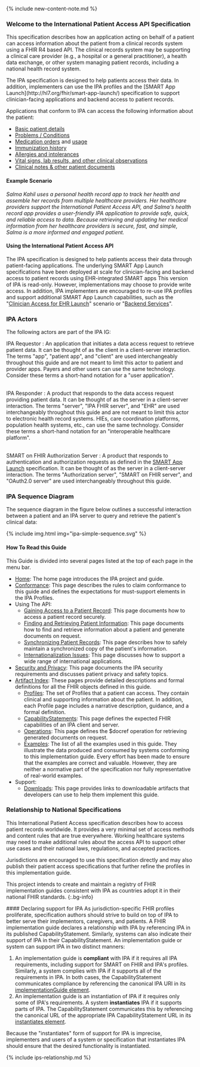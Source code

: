 
{% include new-content-note.md %}

### Welcome to the International Patient Access API Specification

This specification describes how an application acting on behalf of a patient
can access information about the patient from a clinical records system using
a <span class="bg-success" markdown="1">FHIR R4 based API.</span><!-- new-content --> The clinical records system may be supporting a clinical care provider (e.g., a hospital or a general practitioner), a health data exchange, 
or other system managing patient records, including a national health record system.

<div class="bg-success" markdown="1">
The IPA specification is designed to help patients access their data. In addition, implementers can use the IPA profiles and the [SMART App Launch](http://hl7.org/fhir/smart-app-launch/) specification to support clinician-facing applications and backend access to patient records.
</div><!-- new-content -->

Applications that conform to IPA can access the following information about the patient:

* [Basic patient details](StructureDefinition-ipa-patient.html)
* [Problems / Conditions](StructureDefinition-ipa-condition.html)
* [Medication orders](StructureDefinition-ipa-medicationrequest.html) and [usage](StructureDefinition-ipa-medicationstatement.html)
* [Immunization history](StructureDefinition-ipa-immunization.html)
* [Allergies and intolerances](StructureDefinition-ipa-allergyintolerance.html)
* [Vital signs, lab results, and other clinical observations](StructureDefinition-ipa-observation.html)
* [Clinical notes & other patient documents](StructureDefinition-ipa-documentreference.html)

<div class="bg-success" markdown="1">

#### Example Scenario

*Salma Kahil uses a personal health record app to track her health and assemble her records from multiple healthcare providers. Her healthcare providers support the International Patient Access API, and Salma's health record app provides a user-friendly IPA application to provide safe, quick, and reliable access to data. Because retrieving and updating her medical information from her healthcare providers is secure, fast, and simple, Salma is a more informed and engaged patient.*
</div><!-- new-content -->

#### Using the International Patient Access API

The IPA specification is designed to help patients access their data through patient-facing applications. The underlying SMART App Launch specifications have been deployed at scale for clinician-facing and backend access to patient records using EHR-integrated SMART apps  <span class="bg-success" markdown="1">This version of IPA is read-only. However, implementations may choose to provide write access. In addition, IPA implementers are encouraged to re-use IPA profiles and support additional SMART App Launch capabilities, such as the "[Clinician Access for EHR Launch](http://hl7.org/fhir/smart-app-launch/conformance.html#capability-sets)" scenario or "[Backend Services](http://hl7.org/fhir/smart-app-launch/backend-services.html)".</span><!-- new-content -->


<div class="bg-success" markdown="1">



### IPA Actors

The following actors are part of the IPA IG:

IPA Requestor
: An application that initiates a data access request to retrieve patient data. It can be thought of as the client in a client-server interaction. The terms "app", "patient app", and "client" are used interchangeably throughout this guide and are not meant to limit this actor to patient and provider apps. Payers and other users can use the same technology. Consider these terms a short-hand notation for a "user application".
<br/><br/>

IPA Responder
: A product that responds to the data access request providing patient data. It can be thought of as the server in a client-server interaction. The terms "server", "IPA FHIR server", and "EHR" are used interchangeably throughout this guide and are not meant to limit this actor to electronic health record systems. HIEs, care coordination platforms, population health systems, etc., can use the same technology. Consider these terms a short-hand notation for an "interoperable healthcare platform".
<br/><br/>

SMART on FHIR Authorization Server
: A product that responds to authentication and authorization requests as defined in the [SMART App Launch](http://hl7.org/fhir/smart-app-launch/) specification. It can be thought of as the server in a client-server interaction. The terms "Authorization server", "SMART on FHIR server", and "OAuth2.0 server" are used interchangeably throughout this guide.

### IPA Sequence Diagram

The sequence diagram in the figure below outlines a successful interaction between a patient and an IPA server to query and retrieve the patient's clinical data:

{% include img.html img="ipa-simple-sequence.svg" %}


#### How To Read this Guide

This Guide is divided into several pages listed at the top of each page in the menu bar.

- [Home](index.html)\: The home page introduces the IPA project and guide.
- [Conformance](conformance.html)\: This page describes the rules to claim conformance to this guide and defines the expectations for must-support elements in the IPA Profiles.
- Using The API:
  - [Gaining Access to a Patient Record](access.html)\: This page documents how to access a patient record securely.
  - [Finding and Retrieving Patient Information](fetching.html)\: This page documents how to find and retrieve information about a patient and generate documents on request.
  - [Synchronizing Patient Records](synchronization.html)\: This page describes how to safely maintain a synchronized copy of the patient's information.
  - [Internationalization Issues](internationalization.html)\: This page discusses how to support a wide range of international applications.
- [Security and Privacy](security.html)\: This page documents the IPA security requirements and discusses patient privacy and safety topics.
- [Artifact Index](artifacts.html)\: These pages provide detailed descriptions and formal definitions for all the FHIR objects defined in this guide.
    - [Profiles](artifacts.html#1)\: The set of Profiles that a patient can access. They contain clinical and supporting information about the patient. In addition, each Profile page includes a narrative description, guidance, and a formal definition.
    - [CapabilityStatements](artifacts.html#3)\: This page defines the expected FHIR capabilities of an IPA client and server.
    - [Operations](artifacts.html#4)\: This page defines the $docref operation for retrieving  generated documents on request. 
    - [Examples](artifacts.html#5)\: The list of all the examples used in this guide. They illustrate the data produced and consumed by systems conforming to this implementation guide. Every effort has been made to ensure that the examples are correct and valuable. However, they are neither a normative part of the specification nor fully representative of real-world examples.
- Support:
    - [Downloads](downloads.html)\: This page provides links to downloadable artifacts that developers can use to help them implement this guide.
</div><!-- new-content -->


### Relationship to National Specifications 

This International Patient Access specification describes how to access patient 
records worldwide. It provides a very minimal set of access methods 
and content rules that are true everywhere. Working healthcare systems 
may need to make additional rules about the access API to support other use cases and their national laws, regulations, and accepted
practices.

<span class="bg-success" markdown="1">Jurisdictions are encouraged to use this specification directly and may also publish their patient access specifications that further refine the profiles in this implementation guide. </span><!-- new-content -->

<span class="bg-success" markdown="1">This project intends to create and maintain a registry of FHIR implementation guides consistent with IPA as countries adopt it in their national FHIR standards.
{:.bg-info}



<div class="bg-success" markdown="1">
#### Declaring support for IPA
As jurisdiction-specific FHIR profiles proliferate, specification authors should strive to build on top of IPA to better serve their implementors, caregivers, and patients. A FHIR implementation guide declares a relationship with IPA by referencing IPA in its published CapabilityStatement. Similarly, systems can also indicate their support of IPA in their CapabilityStatement. An implementation guide or system can support IPA in two distinct manners:

1. An implementation guide is **compliant** with IPA if it requires all IPA requirements, including support for SMART on FHIR and IPA's profiles. Similarly, a system complies with IPA if it supports all of the requirements in IPA. In both cases, the CapabilityStatement communicates compliance by referencing the canonical IPA URI in its [implementationGuide element](http://hl7.org/fhir/capabilitystatement-definitions.html#CapabilityStatement.implementationGuide). 
2. An implementation guide is an instantiation of IPA if it requires only some of IPA's requirements. A system **instantiates** IPA if it supports parts of IPA. The CapabilityStatement communicates this by referencing the canonical URL of the appropriate IPA CapabilityStatement URL in its [instantiates element](http://hl7.org/fhir/capabilitystatement-definitions.html#CapabilityStatement.instantiates). 

Because the "instantiates" form of support for IPA is imprecise, implementers and users of a system or specification that instantiates IPA should ensure that the desired functionality is instantiated.
</div><!-- new-content -->

<div class="bg-success" markdown="1">
{% include ips-relationship.md %}
</div><!-- new-content -->
